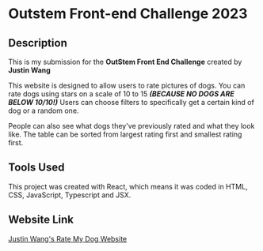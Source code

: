 # Outstem Front-end Challenge 2023

## Description
This is my submission for the **OutStem Front End Challenge** created by **Justin Wang**

This website is designed to allow users to rate pictures of dogs.
You can rate dogs using stars on a scale of 10 to 15 **_(BECAUSE NO DOGS ARE BELOW 10/10!)_**
Users can choose filters to specifically get a certain kind of dog or a random one.

People can also see what dogs they've previously rated and what they look like. The table can
be sorted from largest rating first and smallest rating first.

## Tools Used
This project was created with React, which means it was coded in HTML, CSS, JavaScript, Typescript and JSX.

## Website Link
[Justin Wang's Rate My Dog Website](https://jutinwang.github.io/DogRatingOutStemChallenge/)

